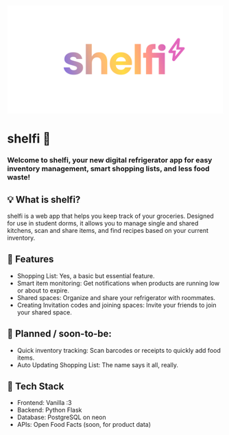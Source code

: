 ![banner where?](https://github.com/czett/shelfi/blob/main/static/img/banner.png)

# shelfi 🥕
### Welcome to shelfi, your new digital refrigerator app for easy inventory management, smart shopping lists, and less food waste!

## 💡 What is shelfi?
shelfi is a web app that helps you keep track of your groceries. Designed for use in student dorms, it allows you to manage single and shared kitchens, scan and share items, and find recipes based on your current inventory.

## 🚀 Features
- Shopping List: Yes, a basic but essential feature.
- Smart item monitoring: Get notifications when products are running low or about to expire.
- Shared spaces: Organize and share your refrigerator with roommates.
- Creating Invitation codes and joining spaces: Invite your friends to join your shared space.

## 🚧 Planned / soon-to-be:
- Quick inventory tracking: Scan barcodes or receipts to quickly add food items.
- Auto Updating Shopping List: The name says it all, really.

## 📝 Tech Stack
- Frontend: Vanilla :3
- Backend: Python Flask
- Database: PostgreSQL on neon
- APIs: Open Food Facts (soon, for product data)
